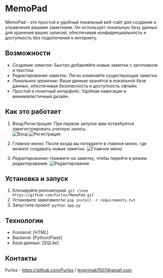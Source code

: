 # MemoPad

MemoPad - это простой и удобный локальный веб-сайт для создания и управления вашими заметками. Он использует локальную базу данных для хранения ваших записей, обеспечивая конфиденциальность и доступность без подключения к интернету.

## Возможности

* *Создание заметок:* Быстро добавляйте новые заметки с заголовком и текстом.
* *Редактирование заметок:* Легко изменяйте существующие заметки.
* *Локальное хранение:* Ваши данные хранятся в локальной базе данных, обеспечивая безопасность и доступность офлайн.
* *Простой и понятный интерфейс:* Удобная навигация и минималистичный дизайн.

## Как это работает

1. *Вход/Регистрация:* При первом запуске вам потребуется зарегистрировать учетную запись.  
   ![Вход](https://github.com/user-attachments/assets/f7a6b318-9808-482f-9c63-1beb72d6692a)
   ![Регистрация](https://github.com/user-attachments/assets/05e2a746-ef92-474b-a6a0-ecc1da1610ad)
   

3. *Главное меню:* После входа вы попадаете в главное меню, где можете создавать новые заметки.
   ![Главное меню](https://github.com/user-attachments/assets/cfa18750-8dc2-46eb-bd7f-12f8e3248477)



4. *Редактирование:* Нажмите на заметку, чтобы перейти в режим редактирования.
   ![Редактирование](https://github.com/user-attachments/assets/fe60435e-c3b8-4827-b69d-3d00d2f8e94d)



## Установка и запуск

1. Клонируйте репозиторий: `git clone https://github.com/Furlos/MemoPad.git`
3. Установите зависимости: `pip install -r requirements.txt`
4. Запустите проект: `python app.py`

## Технологии

* *Frontend:* [HTML]
* *Backend:* [Python/Flask]
* *База данных:* [SQLite]

## Контакты

Furlos - https://github.com/Furlos / levprimak1007@gmail.com
